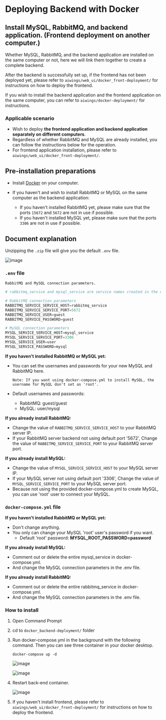 # Deploying Backend with Docker

## Install MySQL, RabbitMQ, and backend application. (Frontend deployment on another computer.)

Whether MySQL, RabbitMQ, and the backend application are installed on the same computer or not, here we will link them together to create a complete backend.

After the backend is successfully set up, if the frontend has not been deployed yet, please refer to `aiwings/web_ui/docker_front-deployment/` for instructions on how to deploy the frontend.

If you wish to install the backend application and the frontend application on the same computer, you can refer to `aiwings/docker-deployment/` for instructions.

### Applicable scenario

- Wish to deploy **the frontend application and backend application separately on different computers**.
- Regardless of whether RabbitMQ and MySQL are already installed, you can follow the instructions below for the operation.
- For frontend application installation, please refer to `aiwings/web_ui/docker_front-deployment/`.

## Pre-installation preparations

- Install [Docker](https://www.docker.com/get-started/) on your computer.

- If you haven't and wish to install RabbitMQ or MySQL on the same computer as the backend application:

  - If you haven't installed RabbitMQ yet, please make sure that the ports `15672` and `5672` are not in use if possible.
  - If you haven't installed MySQL yet, please make sure that the ports `3306` are not in use if possible.

## Document explanation

Unzipping the `.zip` file will give you the default `.env` file.

![image](https://i.imgur.com/m6MOZQe.png)

### `.env` file

`RabbitMQ and MySQL connection parameters.`

```python
# rabbitmq_service and mysql_service are service names created in the docker-compose.yml file.

# RabbitMQ connection parameters
RABBITMQ_SERVICE_SERVICE_HOST=rabbitmq_service
RABBITMQ_SERVICE_SERVICE_PORT=5672
RABBITMQ_SERVICE_USER=guest
RABBITMQ_SERVICE_PASSWORD=guest

# MySQL connection parameters
MYSQL_SERVICE_SERVICE_HOST=mysql_service
MYSQL_SERVICE_SERVICE_PORT=3306
MYSQL_SERVICE_USER=user
MYSQL_SERVICE_PASSWORD=mysql
```

**If you haven't installed RabbitMQ or MySQL yet:** 
- You can set the usernames and passwords for your new MySQL and RabbitMQ here.

      Note: If you want using docker-compose.yml to install MySQL, the username for MySQL don't set as 'root'. 

- Default usernames and passwords: 
  - RabbitMQ: guest/guest
  - MySQL: user/mysql

**If you already install RabbitMQ:**
- Change the value of `RABBITMQ_SERVICE_SERVICE_HOST` to your RabbitMQ server IP. 
- If your RabbitMQ server backend not using default port '5672', Change the value of `RABBITMQ_SERVICE_SERVICE_PORT` to your RabbitMQ server port. 

**If you already install MySQL:**
- Change the value of `MYSQL_SERVICE_SERVICE_HOST` to your MySQL server IP. 
- If your MySQL server not using default port '3306', Change the value of `MYSQL_SERVICE_SERVICE_PORT` to your MySQL server port. 
- Because not using the provided docker-compose.yml to create MySQL, you can use 'root' user to connect your MySQL.

### `docker-compose.yml` file

**If you haven't installed RabbitMQ or MySQL yet:**
- Don't change anything.
- You only can change your MySQL 'root' user's password if you want.
  - Default 'root' password: **MYSQL_ROOT_PASSWORD=password**

**If you already install MySQL:**
- Comment out or delete the entire mysql_service in docker-compose.yml.
- And change the MySQL connection parameters in the .env file.

**If you already install RabbitMQ:**
- Comment out or delete the entire rabbitmq_service in docker-compose.yml.
- And change the MySQL connection parameters in the .env file.

### How to install

1. Open Command Prompt

2. cd to `docker_backend-deployment/` folder

3. Run docker-compose.yml in the background with the following command. Then you can see three container in your docker desktop.

    ```
    docker-compose up -d
    ```

    ![image](https://i.imgur.com/5sqLudd.png)

    ![image](https://i.imgur.com/EIO8YXy.png)

4. Restart back-end container.

    ![image](https://i.imgur.com/4WTBVM9.png)

5. If you haven't install frontend, please refer to `aiwings/web_ui/docker_front-deployment/` for instructions on how to deploy the frontend.
